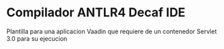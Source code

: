 # Compilador ANTLR4 Decaf IDE
 Plantilla para una aplicacion Vaadin que requiere de un contenedor Servlet 3.0 para su ejecucion
